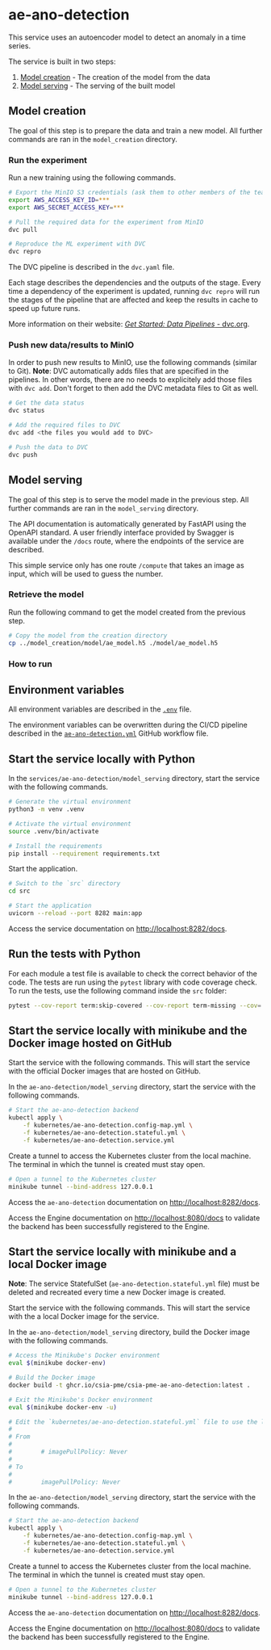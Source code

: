 # ae-ano-detection

This service uses an autoencoder model to detect an anomaly in a time series.

The service is built in two steps:

1. [Model creation](#model-creation) - The creation of the model from the data
2. [Model serving](#model-serving) - The serving of the built model

## Model creation

The goal of this step is to prepare the data and train a new model. All further commands are ran in the `model_creation` directory.

### Run the experiment

Run a new training using the following commands.

```sh
# Export the MinIO S3 credentials (ask them to other members of the team)
export AWS_ACCESS_KEY_ID=***
export AWS_SECRET_ACCESS_KEY=***

# Pull the required data for the experiment from MinIO
dvc pull

# Reproduce the ML experiment with DVC
dvc repro
```

The DVC pipeline is described in the `dvc.yaml` file.

Each stage describes the dependencies and the outputs of the stage. Every time a dependency of the experiment is updated, running `dvc repro` will run the stages of the pipeline that are affected and keep the results in cache to speed up future runs.

More information on their website: [_Get Started: Data Pipelines_ - dvc.org](https://dvc.org/doc/start/data-management/data-pipelines).

### Push new data/results to MinIO

In order to push new results to MinIO, use the following commands (similar to Git). **Note**: DVC automatically adds files that are specified in the pipelines. In other words, there are no needs to explicitely add those files with `dvc add`. Don't forget to then add the DVC metadata files to Git as well.

```sh
# Get the data status
dvc status

# Add the required files to DVC
dvc add <the files you would add to DVC>

# Push the data to DVC
dvc push
```

## Model serving

The goal of this step is to serve the model made in the previous step. All further commands are ran in the `model_serving` directory.

The API documentation is automatically generated by FastAPI using the OpenAPI standard. A user friendly interface provided by Swagger is available under the `/docs` route, where the endpoints of the service are described.

This simple service only has one route `/compute` that takes an image as input, which will be used to guess the number.

### Retrieve the model

Run the following command to get the model created from the previous step.

```sh
# Copy the model from the creation directory
cp ../model_creation/model/ae_model.h5 ./model/ae_model.h5
```

### How to run

## Environment variables

All environment variables are described in the [`.env`](https://github.com/csia-pme/csia-pme/blob/main/services/ae-ano-detection/model_serving/.env) file.

The environment variables can be overwritten during the CI/CD pipeline described in the [`ae-ano-detection.yml`](https://github.com/csia-pme/csia-pme/blob/main/.github/workflows/ae-ano-detection.yml) GitHub workflow file.

## Start the service locally with Python

In the `services/ae-ano-detection/model_serving` directory, start the service with the following commands.

```sh
# Generate the virtual environment
python3 -m venv .venv

# Activate the virtual environment
source .venv/bin/activate

# Install the requirements
pip install --requirement requirements.txt
```

Start the application.

```sh
# Switch to the `src` directory
cd src

# Start the application
uvicorn --reload --port 8282 main:app
```

Access the service documentation on <http://localhost:8282/docs>.

## Run the tests with Python

For each module a test file is available to check the correct behavior of the code. The tests are run using the `pytest` library with code coverage check. To run the tests, use the following command inside the `src` folder:

```sh
pytest --cov-report term:skip-covered --cov-report term-missing --cov=. -s --cov-config=.coveragerc
```

## Start the service locally with minikube and the Docker image hosted on GitHub

Start the service with the following commands. This will start the service with the official Docker images that are hosted on GitHub.

In the `ae-ano-detection/model_serving` directory, start the service with the following commands.

```sh
# Start the ae-ano-detection backend
kubectl apply \
    -f kubernetes/ae-ano-detection.config-map.yml \
    -f kubernetes/ae-ano-detection.stateful.yml \
    -f kubernetes/ae-ano-detection.service.yml
```

Create a tunnel to access the Kubernetes cluster from the local machine. The terminal in which the tunnel is created must stay open.

```sh
# Open a tunnel to the Kubernetes cluster
minikube tunnel --bind-address 127.0.0.1
```

Access the `ae-ano-detection` documentation on <http://localhost:8282/docs>.

Access the Engine documentation on <http://localhost:8080/docs> to validate the backend has been successfully registered to the Engine.

## Start the service locally with minikube and a local Docker image

**Note**: The service StatefulSet (`ae-ano-detection.stateful.yml` file) must be deleted and recreated every time a new Docker image is created.

Start the service with the following commands. This will start the service with the a local Docker image for the service.

In the `ae-ano-detection/model_serving` directory, build the Docker image with the following commands.

```sh
# Access the Minikube's Docker environment
eval $(minikube docker-env)

# Build the Docker image
docker build -t ghcr.io/csia-pme/csia-pme-ae-ano-detection:latest .

# Exit the Minikube's Docker environment
eval $(minikube docker-env -u)

# Edit the `kubernetes/ae-ano-detection.stateful.yml` file to use the local image by uncommented the line `imagePullPolicy`
#
# From
#
#        # imagePullPolicy: Never
#
# To
#
#        imagePullPolicy: Never
```

In the `ae-ano-detection/model_serving` directory, start the service with the following commands.

```sh
# Start the ae-ano-detection backend
kubectl apply \
    -f kubernetes/ae-ano-detection.config-map.yml \
    -f kubernetes/ae-ano-detection.stateful.yml \
    -f kubernetes/ae-ano-detection.service.yml
```

Create a tunnel to access the Kubernetes cluster from the local machine. The terminal in which the tunnel is created must stay open.

```sh
# Open a tunnel to the Kubernetes cluster
minikube tunnel --bind-address 127.0.0.1
```

Access the `ae-ano-detection` documentation on <http://localhost:8282/docs>.

Access the Engine documentation on <http://localhost:8080/docs> to validate the backend has been successfully registered to the Engine.

